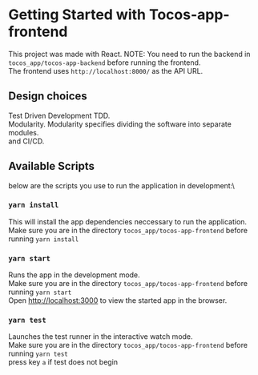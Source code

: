 # Getting Started with Tocos-app-frontend

This project was made with React.
NOTE: You need to run the backend in `tocos_app/tocos-app-backend` before running the frontend.\
The frontend uses `http://localhost:8000/` as the API URL.

## Design choices

Test Driven Development TDD.\
Modularity. Modularity specifies dividing the software into separate modules.\
and CI/CD.

## Available Scripts

below are the scripts you use to run the application in development:\

### `yarn install`

This will install the app dependencies neccessary to run the application.
Make sure you are in the directory `tocos_app/tocos-app-frontend` before running `yarn install`

### `yarn start`

Runs the app in the development mode.\
Make sure you are in the directory `tocos_app/tocos-app-frontend` before running `yarn start`\
Open [http://localhost:3000](http://localhost:3000) to view the started app in the browser.

### `yarn test`

Launches the test runner in the interactive watch mode.\
Make sure you are in the directory `tocos_app/tocos-app-frontend` before running `yarn test`\
press key `a` if test does not begin
